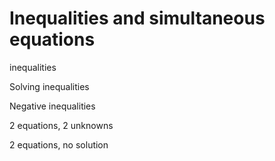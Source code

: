 # Inequalities and simultaneous equations 

inequalities 

Solving inequalities 

Negative inequalities 

2 equations, 2 unknowns

2 equations, no solution 
